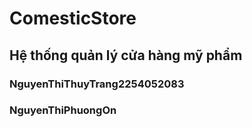 # ComesticStore
## Hệ thống quản lý cửa hàng mỹ phẩm
### NguyenThiThuyTrang2254052083
### NguyenThiPhuongOn
